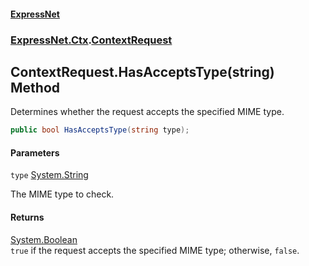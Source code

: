 #### [ExpressNet](ExpressNet.md 'ExpressNet')
### [ExpressNet.Ctx](ExpressNet.Ctx.md 'ExpressNet.Ctx').[ContextRequest](ExpressNet.Ctx.ContextRequest.md 'ExpressNet.Ctx.ContextRequest')

## ContextRequest.HasAcceptsType(string) Method

Determines whether the request accepts the specified MIME type.

```csharp
public bool HasAcceptsType(string type);
```
#### Parameters

<a name='ExpressNet.Ctx.ContextRequest.HasAcceptsType(string).type'></a>

`type` [System.String](https://docs.microsoft.com/en-us/dotnet/api/System.String 'System.String')

The MIME type to check.

#### Returns
[System.Boolean](https://docs.microsoft.com/en-us/dotnet/api/System.Boolean 'System.Boolean')  
`true` if the request accepts the specified MIME type; otherwise, `false`.